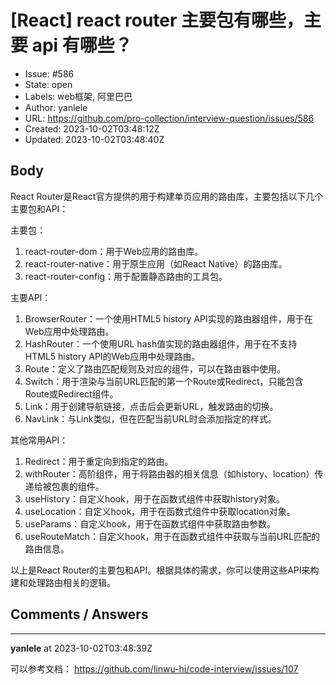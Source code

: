 # [React] react router 主要包有哪些，主要 api 有哪些？

- Issue: #586
- State: open
- Labels: web框架, 阿里巴巴
- Author: yanlele
- URL: https://github.com/pro-collection/interview-question/issues/586
- Created: 2023-10-02T03:48:12Z
- Updated: 2023-10-02T03:48:40Z

## Body

React Router是React官方提供的用于构建单页应用的路由库，主要包括以下几个主要包和API：

主要包：
1. react-router-dom：用于Web应用的路由库。
2. react-router-native：用于原生应用（如React Native）的路由库。
3. react-router-config：用于配置静态路由的工具包。

主要API：
1. BrowserRouter：一个使用HTML5 history API实现的路由器组件，用于在Web应用中处理路由。
2. HashRouter：一个使用URL hash值实现的路由器组件，用于在不支持HTML5 history API的Web应用中处理路由。
3. Route：定义了路由匹配规则及对应的组件，可以在路由器中使用。
4. Switch：用于渲染与当前URL匹配的第一个Route或Redirect，只能包含Route或Redirect组件。
5. Link：用于创建导航链接，点击后会更新URL，触发路由的切换。
6. NavLink：与Link类似，但在匹配当前URL时会添加指定的样式。

其他常用API：
1. Redirect：用于重定向到指定的路由。
2. withRouter：高阶组件，用于将路由器的相关信息（如history、location）传递给被包裹的组件。
3. useHistory：自定义hook，用于在函数式组件中获取history对象。
4. useLocation：自定义hook，用于在函数式组件中获取location对象。
5. useParams：自定义hook，用于在函数式组件中获取路由参数。
6. useRouteMatch：自定义hook，用于在函数式组件中获取与当前URL匹配的路由信息。

以上是React Router的主要包和API。根据具体的需求，你可以使用这些API来构建和处理路由相关的逻辑。


## Comments / Answers

---

**yanlele** at 2023-10-02T03:48:39Z

可以参考文档： https://github.com/linwu-hi/code-interview/issues/107
